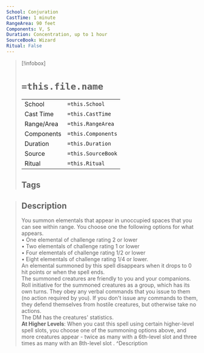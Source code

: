 ```yaml
---
School: Conjuration
CastTime: 1 minute
RangeArea: 90 feet
Components: V, S
Duration: Concentration, up to 1 hour
SourceBook: Wizard
Ritual: False
---
```

> [!infobox]
>
> # `=this.file.name`
> |            |                    |
> | ---------- | ------------------ |
> | School     | `=this.School`     |
> | Cast Time  | `=this.CastTime`   |
> | Range/Area | `=this.RangeArea`  |
> | Components | `=this.Components` |
> | Duration   | `=this.Duration`   |
> | Source     | `=this.SourceBook` |
> | Ritual     | `=this.Ritual`     |
>## Tags
>

> ## Description
> You summon elementals that appear in unoccupied spaces that you can see within range. You choose one the following options for what appears.<br> • One elemental of challenge rating 2 or lower<br> • Two elementals of challenge rating 1 or lower<br> • Four elementals of challenge rating 1/2 or lower<br> • Eight elementals of challenge rating 1/4 or lower.<br> An elemental summoned by this spell disappears when it drops to 0 hit points or when the spell ends.<br> The summoned creatures are friendly to you and your companions. Roll initiative for the summoned creatures as a group, which has its own turns. They obey any verbal commands that you issue to them (no action required by you). If you don't issue any commands to them, they defend themselves from hostile creatures, but otherwise take no actions.<br> The DM has the creatures' statistics.<br> <b>At Higher Levels</b>: When you cast this spell using certain higher-level spell slots, you choose one of the summoning options above, and more creatures appear - twice as many with a 6th-level slot and three times as many with an 8th-level slot .
> ^Description